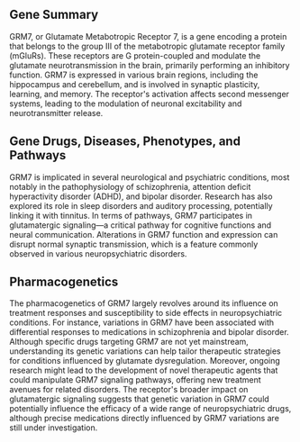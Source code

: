 ## Gene Summary
GRM7, or Glutamate Metabotropic Receptor 7, is a gene encoding a protein that belongs to the group III of the metabotropic glutamate receptor family (mGluRs). These receptors are G protein-coupled and modulate the glutamate neurotransmission in the brain, primarily performing an inhibitory function. GRM7 is expressed in various brain regions, including the hippocampus and cerebellum, and is involved in synaptic plasticity, learning, and memory. The receptor's activation affects second messenger systems, leading to the modulation of neuronal excitability and neurotransmitter release.

## Gene Drugs, Diseases, Phenotypes, and Pathways
GRM7 is implicated in several neurological and psychiatric conditions, most notably in the pathophysiology of schizophrenia, attention deficit hyperactivity disorder (ADHD), and bipolar disorder. Research has also explored its role in sleep disorders and auditory processing, potentially linking it with tinnitus. In terms of pathways, GRM7 participates in glutamatergic signaling—a critical pathway for cognitive functions and neural communication. Alterations in GRM7 function and expression can disrupt normal synaptic transmission, which is a feature commonly observed in various neuropsychiatric disorders.

## Pharmacogenetics
The pharmacogenetics of GRM7 largely revolves around its influence on treatment responses and susceptibility to side effects in neuropsychiatric conditions. For instance, variations in GRM7 have been associated with differential responses to medications in schizophrenia and bipolar disorder. Although specific drugs targeting GRM7 are not yet mainstream, understanding its genetic variations can help tailor therapeutic strategies for conditions influenced by glutamate dysregulation. Moreover, ongoing research might lead to the development of novel therapeutic agents that could manipulate GRM7 signaling pathways, offering new treatment avenues for related disorders. The receptor's broader impact on glutamatergic signaling suggests that genetic variation in GRM7 could potentially influence the efficacy of a wide range of neuropsychiatric drugs, although precise medications directly influenced by GRM7 variations are still under investigation.